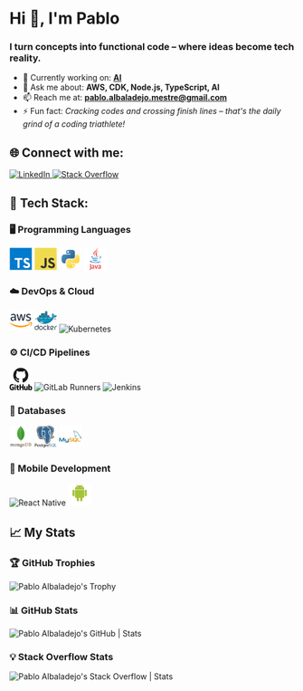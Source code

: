 # Hi 👋, I'm Pablo
### I turn concepts into functional code – where ideas become tech reality.

- 🔭 Currently working on: **[AI](https://github.com/pablo-albaladejo-ai)**
- 💬 Ask me about: **AWS, CDK, Node.js, TypeScript, AI**
- 📫 Reach me at: **[pablo.albaladejo.mestre@gmail.com](mailto:pablo.albaladejo.mestre@gmail.com)**
- ⚡ Fun fact: *Cracking codes and crossing finish lines – that's the daily grind of a coding triathlete!*


## 🌐 Connect with me:
<p>
  <a href="https://linkedin.com/in/pabloalbaladejomestre" target="_blank">
    <img src="https://raw.githubusercontent.com/rahuldkjain/github-profile-readme-generator/master/src/images/icons/Social/linked-in-alt.svg" alt="LinkedIn" width="30" height="30"/>
  </a>
  <a href="https://stackoverflow.com/users/3395884" target="_blank">
    <img src="https://raw.githubusercontent.com/rahuldkjain/github-profile-readme-generator/master/src/images/icons/Social/stack-overflow.svg" alt="Stack Overflow" width="30" height="30"/>
  </a>
</p>

## 🚀 Tech Stack:

### 🖥️ Programming Languages
<p>
  <img src="https://raw.githubusercontent.com/devicons/devicon/master/icons/typescript/typescript-original.svg" alt="TypeScript" width="40" height="40"/>
  <img src="https://raw.githubusercontent.com/devicons/devicon/master/icons/javascript/javascript-original.svg" alt="JavaScript" width="40" height="40"/>
  <img src="https://raw.githubusercontent.com/devicons/devicon/master/icons/python/python-original.svg" alt="Python" width="40" height="40"/>
  <img src="https://raw.githubusercontent.com/devicons/devicon/master/icons/java/java-original-wordmark.svg" alt="Java" width="40" height="40"/>
</p>

### ☁️ DevOps & Cloud
<p>
  <img src="https://raw.githubusercontent.com/devicons/devicon/master/icons/amazonwebservices/amazonwebservices-original-wordmark.svg" alt="AWS" width="40" height="40"/>
  <img src="https://raw.githubusercontent.com/devicons/devicon/master/icons/docker/docker-original-wordmark.svg" alt="Docker" width="40" height="40"/>
  <img src="https://www.vectorlogo.zone/logos/kubernetes/kubernetes-icon.svg" alt="Kubernetes" width="40" height="40"/>
</p>

### ⚙️ CI/CD Pipelines
<p>
  <img src="https://raw.githubusercontent.com/devicons/devicon/master/icons/github/github-original-wordmark.svg" alt="GitHub Actions" width="40" height="40"/>
  <img src="https://about.gitlab.com/images/press/logo/png/gitlab-logo-500.png" alt="GitLab Runners" width="40" height="40"/>
  <img src="https://www.vectorlogo.zone/logos/jenkins/jenkins-icon.svg" alt="Jenkins" width="40" height="40"/>
</p>

### 💾 Databases
<p>
  <img src="https://raw.githubusercontent.com/devicons/devicon/master/icons/mongodb/mongodb-original-wordmark.svg" alt="MongoDB" width="40" height="40"/>
  <img src="https://raw.githubusercontent.com/devicons/devicon/master/icons/postgresql/postgresql-original-wordmark.svg" alt="PostgreSQL" width="40" height="40"/>
  <img src="https://raw.githubusercontent.com/devicons/devicon/master/icons/mysql/mysql-original-wordmark.svg" alt="MySQL" width="40" height="40"/>
</p>

### 📱 Mobile Development
<p>
  <img src="https://reactnative.dev/img/header_logo.svg" alt="React Native" width="40" height="40"/>
  <img src="https://raw.githubusercontent.com/devicons/devicon/master/icons/android/android-original-wordmark.svg" alt="Android" width="40" height="40"/>
</p>

## 📈 My Stats

### 🏆 GitHub Trophies
![Pablo Albaladejo's Trophy](https://github-profile-trophy.vercel.app/?username=pablo-albaladejo)

### 📊 GitHub Stats
![Pablo Albaladejo's GitHub | Stats](https://stats.quine.sh/pablo-albaladejo/github?theme=light)

### 💡 Stack Overflow Stats
![Pablo Albaladejo's Stack Overflow | Stats](https://stats.quine.sh/pablo-albaladejo/stack-overflow?theme=dark)
